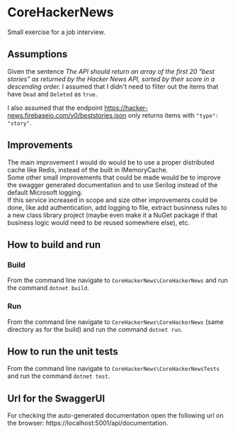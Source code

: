 # CoreHackerNews

Small exercise for a job interview.

## Assumptions
Given the sentence _The API should return an array of the first 20 "best stories" as returned by the Hacker News API, sorted by their score in a descending order._
I assumed that I didn't need to filter out the items that have `Dead` and `Deleted` as `true`.

I also assumed that the endpoint https://hacker-news.firebaseio.com/v0/beststories.json only returns items with `"type": "story"`.

## Improvements
The main improvement I would do would be to use a proper distributed cache like Redis, instead of the built in IMemoryCache.  
Some other small improvements that could be made would be to improve the swagger generated documentation and to use Serilog instead of the default Microsoft logging.  
If this service increased in scope and size other improvements could be done, like add authentication, add logging to file, extract businness rules to a new class library project (maybe even make it a NuGet package if that business logic would need to be reused somewhere else), etc.

## How to build and run
### Build
From the command line navigate to `CoreHackerNews\CoreHackerNews` and run the command `dotnet build`.
### Run
From the command line navigate to `CoreHackerNews\CoreHackerNews` (same directory as for the build) and run the command `dotnet run`.

## How to run the unit tests
From the command line navigate to `CoreHackerNews\CoreHackerNewsTests` and run the command `dotnet test`.

## Url for the SwaggerUI
For checking the auto-generated documentation open the following url on the browser: https://localhost:5001/api/documentation.
